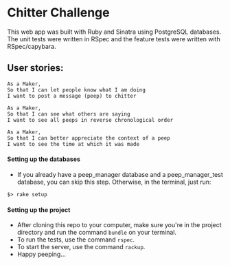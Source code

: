 Chitter Challenge
=================

This web app was built with Ruby and Sinatra using PostgreSQL databases. The unit tests were written in RSpec and the feature tests were written with RSpec/capybara.

User stories:
-------

```
As a Maker,
So that I can let people know what I am doing  
I want to post a message (peep) to chitter
```
```
As a Maker,
So that I can see what others are saying  
I want to see all peeps in reverse chronological order
```
```
As a Maker,
So that I can better appreciate the context of a peep
I want to see the time at which it was made
```

#### Setting up the databases
- If you already have a peep_manager database and a peep_manager_test database, you can skip this step. Otherwise, in the terminal, just run:

```
$> rake setup
```

#### Setting up the project
- After cloning this repo to your computer, make sure you're in the project directory and run the command `bundle` on your terminal.
- To run the tests, use the command `rspec`.
- To start the server, use the command `rackup`.
- Happy peeping...
